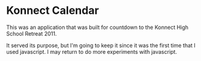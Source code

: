 # Konnect Calendar
This was an application that was built for countdown to the Konnect High School Retreat 2011.

It served its purpose, but I'm going to keep it since it was the first time that I used javascript. I may return to do more experiments with javascript.
